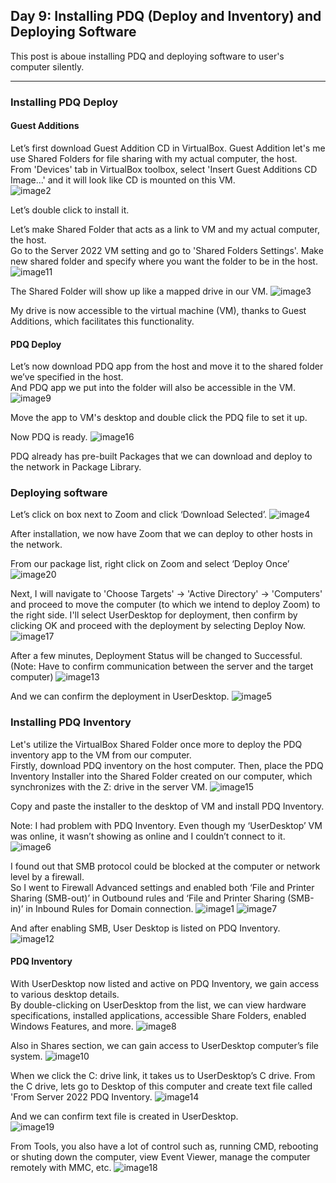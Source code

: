 ## Day 9: Installing PDQ (Deploy and Inventory) and Deploying Software

This post is aboue installing PDQ and deploying software to user's computer silently.

--- 

### Installing PDQ Deploy

#### Guest Additions
Let’s first download Guest Addition CD in VirtualBox. Guest Addition let's me use Shared Folders for file sharing with my actual computer, the host. </br>
From 'Devices' tab in VirtualBox toolbox, select 'Insert Guest Additions CD Image...' and it will look like CD is mounted on this VM. <br/>
![image2](https://github.com/swmoon1603/swmoon1603.github.io/assets/64879904/250a2de5-d690-4b69-9411-cf141d2549eb)

Let’s double click to install it.

Let’s make Shared Folder that acts as a link to VM and my actual computer, the host. <br/>
Go to the Server 2022 VM setting and go to 'Shared Folders Settings'. Make new shared folder and specify where you want the folder to be in the host.<br/>
![image11](https://github.com/swmoon1603/swmoon1603.github.io/assets/64879904/04ddff80-7c7b-490b-a0f0-163b3e6f653e)

The Shared Folder will show up like a mapped drive in our VM. 
![image3](https://github.com/swmoon1603/swmoon1603.github.io/assets/64879904/ac281761-207a-4ad4-a2e3-a4156323ef46)

My drive is now accessible to the virtual machine (VM), thanks to Guest Additions, which facilitates this functionality.

#### PDQ Deploy

Let’s now download PDQ app from the host and move it to the shared folder we’ve specified in the host. <br/>
And PDQ app we put into the folder will also be accessible in the VM. 
![image9](https://github.com/swmoon1603/swmoon1603.github.io/assets/64879904/21d04c2c-2068-49f3-b91f-946ef2780495)

Move the app to VM's desktop and double click the PDQ file to set it up. 

Now PDQ is ready.
![image16](https://github.com/swmoon1603/swmoon1603.github.io/assets/64879904/533e370d-0f2b-4db2-ab83-5987c476d9fb)

PDQ already has pre-built Packages that we can download and deploy to the network in Package Library.

### Deploying software

Let’s click on box next to Zoom and click ‘Download Selected’.
![image4](https://github.com/swmoon1603/swmoon1603.github.io/assets/64879904/45ff1d29-df98-45cd-a844-f3ccbec82b9c)

After installation, we now have Zoom that we can deploy to other hosts in the network.

From our package list, right click on Zoom and select ‘Deploy Once’
![image20](https://github.com/swmoon1603/swmoon1603.github.io/assets/64879904/2056175f-2cfe-4553-bcf3-019b504f9687)

Next, I will navigate to 'Choose Targets' -> 'Active Directory' -> 'Computers' and proceed to move the computer (to which we intend to deploy Zoom) to the right side. I'll select UserDesktop for deployment, then confirm by clicking OK and proceed with the deployment by selecting Deploy Now. <br/>
![image17](https://github.com/swmoon1603/swmoon1603.github.io/assets/64879904/f0a52bf3-9fa0-454f-909a-cee0f689deb4)

After a few minutes, Deployment Status will be changed to Successful. (Note: Have to confirm communication between the server and the target computer)
![image13](https://github.com/swmoon1603/swmoon1603.github.io/assets/64879904/7c0463e1-8593-4088-b1f7-352a9ce3c435)

And we can confirm the deployment in UserDesktop.
![image5](https://github.com/swmoon1603/swmoon1603.github.io/assets/64879904/781fe956-74f6-41ab-8a45-cbf02fcbf133)

### Installing PDQ Inventory

Let's utilize the VirtualBox Shared Folder once more to deploy the PDQ inventory app to the VM from our computer. <br/>
Firstly, download PDQ inventory on the host computer. Then, place the PDQ Inventory Installer into the Shared Folder created on our computer, which synchronizes with the Z: drive in the server VM.
![image15](https://github.com/swmoon1603/swmoon1603.github.io/assets/64879904/46b09cab-cd50-46b9-b4b3-1095e1b9631b)

Copy and paste the installer to the desktop of VM and install PDQ Inventory.

Note: I had problem with PDQ Inventory. Even though my ‘UserDesktop’ VM was online, it wasn’t showing as online and I couldn’t connect to it. <br/>
![image6](https://github.com/swmoon1603/swmoon1603.github.io/assets/64879904/ea3a3c60-dd2b-4e53-a60f-d03d5228f11d)

I found out that SMB protocol could be blocked at the computer or network level by a firewall. <br/>
So I went to Firewall Advanced settings and enabled both ‘File and Printer Sharing (SMB-out)’ in Outbound rules and ‘File and Printer Sharing (SMB-in)’ in Inbound Rules for Domain connection.
![image1](https://github.com/swmoon1603/swmoon1603.github.io/assets/64879904/1c5f051c-1a2c-410e-86e6-dc380c36b70a)
![image7](https://github.com/swmoon1603/swmoon1603.github.io/assets/64879904/476c0415-8443-47e3-b6a0-c31181b55630)

And after enabling SMB, User Desktop is listed on PDQ Inventory.
![image12](https://github.com/swmoon1603/swmoon1603.github.io/assets/64879904/549d2446-decc-43b7-a2a6-06c668b1ef07)

#### PDQ Inventory

With UserDesktop now listed and active on PDQ Inventory, we gain access to various desktop details. <br/>
By double-clicking on UserDesktop from the list, we can view hardware specifications, installed applications, accessible Share Folders, enabled Windows Features, and more.
![image8](https://github.com/swmoon1603/swmoon1603.github.io/assets/64879904/4cb31977-e9af-4fb1-a2a8-4f71d682f3e4)

Also in Shares section, we can gain access to UserDesktop computer’s file system. 
![image10](https://github.com/swmoon1603/swmoon1603.github.io/assets/64879904/dc76eb87-5979-4996-889d-f7be11a565a5)

When we click the C: drive link, it takes us to UserDesktop’s C drive. 
From the C drive, lets go to Desktop of this computer and create text file called 'From Server 2022 PDQ Inventory.
![image14](https://github.com/swmoon1603/swmoon1603.github.io/assets/64879904/ff071a53-0027-40fb-a269-a73c40f36079)

And we can confirm text file is created in UserDesktop. <br/>
![image19](https://github.com/swmoon1603/swmoon1603.github.io/assets/64879904/9183650a-5634-41c7-99f6-ed84ae1aefd4)

From Tools, you also have a lot of control such as, running CMD, rebooting or shuting down the computer, view Event Viewer, manage the computer remotely with MMC, etc.
![image18](https://github.com/swmoon1603/swmoon1603.github.io/assets/64879904/7b966147-08cb-454d-ad1c-c64ddbcb06f6)
